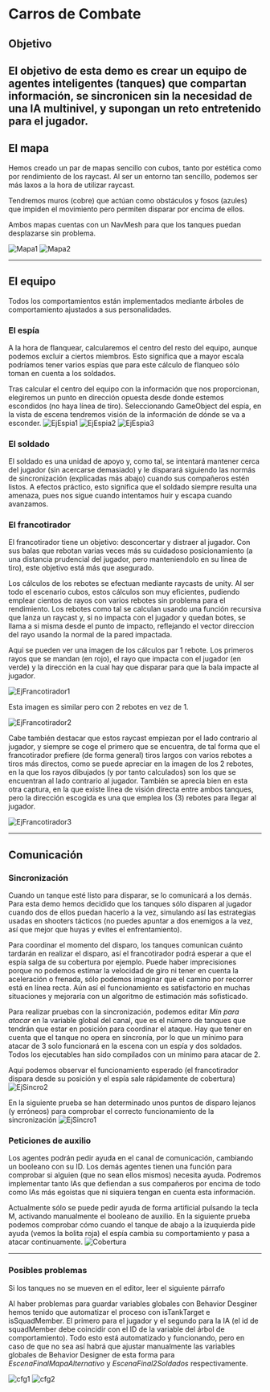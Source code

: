 # Carros de Combate
## Objetivo
El objetivo de esta demo es crear un equipo de agentes inteligentes (tanques) que compartan información, se sincronicen sin la necesidad de una IA multinivel, y supongan un reto entretenido para el jugador.
---
## El mapa
Hemos creado un par de mapas sencillo con cubos, tanto por estética como por rendimiento de los raycast. Al ser un entorno tan sencillo, podemos ser más laxos a la hora de utilizar raycast.

Tendremos muros (cobre) que actúan como obstáculos y fosos (azules) que impiden el movimiento pero permiten disparar por encima de ellos.

Ambos mapas cuentas con un NavMesh para que los tanques puedan desplazarse sin problema.

![Mapa1](Recursos/mapa1.PNG)
![Mapa2](Recursos/mapa2.PNG)

---

## El equipo
Todos los comportamientos están implementados mediante árboles de comportamiento ajustados a sus personalidades.

### El espía
A la hora de flanquear, calcularemos el centro del resto del equipo, aunque podemos excluir a ciertos miembros. Esto significa que a mayor escala podríamos tener varios espías que para este cálculo de flanqueo sólo toman en cuenta a los soldados. 

Tras calcular el centro del equipo con la información que nos proporcionan, elegiremos un punto en dirección opuesta desde donde estemos escondidos (no haya línea de tiro). Seleccionando GameObject del espía, en la vista de escena tendremos visión de la información de dónde se va a esconder.
![EjEspia1](Recursos/Espia1.gif)
![EjEspia2](Recursos/Espia2.gif)
![EjEspia3](Recursos/EspiaGizmo.gif)


### El soldado
El soldado es una unidad de apoyo y, como tal, se intentará mantener cerca del jugador (sin acercarse demasiado) y le disparará siguiendo las normás de sincronización (explicadas más abajo) cuando sus compañeros estén listos. A efectos práctico, esto significa que el soldado siempre resulta una amenaza, pues nos sigue cuando intentamos huir y escapa cuando avanzamos.

### El francotirador
El francotirador tiene un objetivo: desconcertar y distraer al jugador. Con sus balas que rebotan varias veces más su cuidadoso posicionamiento (a una distancia prudencial del jugador, pero manteniendolo en su línea de tiro), este objetivo está más que asegurado.

Los cálculos de los rebotes se efectuan mediante raycasts de unity. Al ser todo el escenario cubos, estos cálculos son muy eficientes, pudiendo emplear cientos de rayos con varios rebotes sin problema para el rendimiento. Los rebotes como tal se calculan usando una función recursiva que lanza un raycast y, si no impacta con el jugador y quedan botes, se llama a si misma desde el punto de impacto, reflejando el vector direccion del rayo usando la normal de la pared impactada.

Aqui se pueden ver una imagen de los cálculos par 1 rebote. Los primeros rayos que se mandan (en rojo), el rayo que impacta con el jugador (en verde) y la dirección en la cual hay que disparar para que la bala impacte al jugador.

![EjFrancotirador1](Recursos/raycast1.PNG)

Esta imagen es similar pero con 2 rebotes en vez de 1.

![EjFrancotirador2](Recursos/raycast2.PNG)

Cabe también destacar que estos raycast empiezan por el lado contrario al jugador, y siempre se coge el primero que se encuentra, de tal forma que el francotirador prefiere (de forma general) tiros largos con varios rebotes a tiros más directos, como se puede apreciar en la imagen de los 2 rebotes, en la que los rayos dibujados (y por tanto calculados) son los que se encuentran al lado contrario al jugador. También se aprecia bien en esta otra captura, en la que existe línea de visión directa entre ambos tanques, pero la dirección escogida es una que emplea los (3) rebotes para llegar al jugador.

![EjFrancotirador3](Recursos/raycast3.PNG)

---
## Comunicación
### Sincronización
Cuando un tanque esté listo para disparar, se lo comunicará a los demás. Para esta demo hemos decidido que los tanques sólo disparen al jugador cuando dos de ellos puedan hacerlo a la vez, simulando así las estrategias usadas en shooters tácticos (no puedes apuntar a dos enemigos a la vez, así que mejor que huyas y evites el enfrentamiento).

Para coordinar el momento del disparo, los tanques comunican cuánto tardarán en realizar el disparo, así el francotirador podrá esperar a que el espía salga de su cobertura por ejemplo. Puede haber imprecisiones porque no podemos estimar la velocidad de giro ni tener en cuenta la aceleración o frenada, sólo podemos imaginar que el camino por recorrer está en línea recta. Aún así el funcionamiento es satisfactorio en muchas situaciones y mejoraría con un algoritmo de estimación más sofisticado.

Para realizar pruebas con la sincronización, podemos editar *Min para atacar* en la variable global del canal, que es el número de tanques que tendrán que estar en posición para coordinar el ataque. Hay que tener en cuenta que el tanque no opera en sincronía, por lo que un mínimo para atacar de 3 solo funcionará en la escena con un espía y dos soldados. Todos los ejecutables han sido compilados con un minimo para atacar de 2.

Aqui podemos observar el funcionamiento esperado (el francotirador dispara desde su posición y el espía sale rápidamente de cobertura)
![EjSincro2](Recursos/Sincro2.gif)

En la siguiente prueba se han determinado unos puntos de disparo lejanos (y erróneos) para comprobar el correcto funcionamiento de la sincronización
![EjSincro1](Recursos/Sincro1.gif)
### Peticiones de auxilio
Los agentes podrán pedir ayuda en el canal de comunicación, cambiando un booleano con su ID. Los demás agentes tienen una función para comprobar si alguien (que no sean ellos mismos) necesita ayuda. Podremos implementar tanto IAs que defiendan a sus compañeros por encima de todo como IAs más egoistas que ni siquiera tengan en cuenta esta información.

Actualmente sólo se puede pedir ayuda de forma artificial pulsando la tecla M, activando manualmente el booleano de auxilio. En la siguiente prueba podemos comprobar cómo cuando el tanque de abajo a la izuquierda pide ayuda (vemos la bolita roja) el espía cambia su comportamiento y pasa a atacar continuamente.
![Cobertura](Recursos/fuegoCobertura.gif)

---

### Posibles problemas
Si los tanques no se mueven en el editor, leer el siguiente párrafo

Al haber problemas para guardar variables globales con Behavior Desginer hemos tenido que automatizar el proceso con isTankTarget e isSquadMember. El primero para el jugador y el segundo para la IA (el id de squadMember debe coincidir con el ID de la variable del árbol de comportamiento). Todo esto está automatizado y funcionando, pero en caso de que no sea así habrá que ajustar manualmente las variables globales de Behavior Designer de esta forma para  *EscenaFinalMapaAlternativo* y *EscenaFinal2Soldados* respectivamente.

![cfg1](Recursos/configAlt.png)
![cfg2](Recursos/config2Soldados.png)
